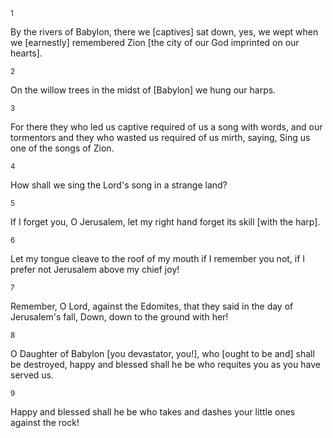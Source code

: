 <sup>1</sup> 

By the rivers of Babylon, there we [captives] sat down, yes, we wept when we [earnestly] remembered Zion [the city of our God imprinted on our hearts]. 

<sup>2</sup> 

On the willow trees in the midst of [Babylon] we hung our harps. 

<sup>3</sup> 

For there they who led us captive required of us a song with words, and our tormentors and they who wasted us required of us mirth, saying, Sing us one of the songs of Zion. 

<sup>4</sup> 

How shall we sing the Lord's song in a strange land? 

<sup>5</sup> 

If I forget you, O Jerusalem, let my right hand forget its skill [with the harp]. 

<sup>6</sup> 

Let my tongue cleave to the roof of my mouth if I remember you not, if I prefer not Jerusalem above my chief joy! 

<sup>7</sup> 

Remember, O Lord, against the Edomites, that they said in the day of Jerusalem's fall, Down, down to the ground with her! 

<sup>8</sup> 

O Daughter of Babylon [you devastator, you!], who [ought to be and] shall be destroyed, happy and blessed shall he be who requites you as you have served us. 

<sup>9</sup> 

Happy and blessed shall he be who takes and dashes your little ones against the rock!